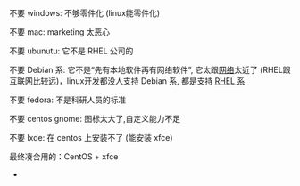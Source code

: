 
不要 windows: 不够零件化 (linux能零件化)

不要 mac: marketing 太恶心

不要 ubunutu: 它不是 RHEL 公司的

不要 Debian 系: 它不是“先有本地软件再有网络软件”, 它太跟[网络](https://www.v2ex.com/notes/28380#服务器)太近了 (RHEL跟互联网比较远)，linux开发都没人支持 Debian 系, 都是支持 [RHEL 系](https://www.v2ex.com/notes/28390)

不要 fedora: 不是科研人员的标准

不要 centos gnome: 图标太大了,自定义能力不足

不要 lxde: 在 centos 上安装不了 (能安装 xfce)

最终凑合用的：CentOS + xfce

-
